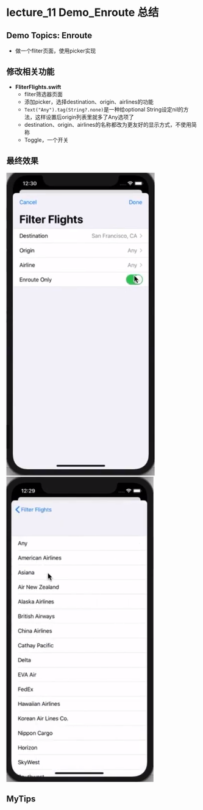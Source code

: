# lecture_11 Demo_Enroute 总结
## Demo Topics: Enroute
- 做一个fliter页面，使用picker实现

## 修改相关功能
- **FliterFlights.swift**
    + fliter筛选器页面
    + 添加picker，选择destination、origin、airlines的功能
    + `Text("Any").tag(String?.none)`是一种给optional String设定nil的方法，这样设置后origin列表里就多了Any选项了
    + destination、origin、airlines的名称都改为更友好的显示方式，不使用简称  
    + Toggle，一个开关

## 最终效果
<img src="./MyDemo_11_Picker&Toggle.png">
<img src="./MyDemo_11_Picker_详情页.png">

## MyTips